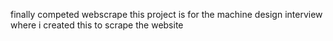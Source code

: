 finally competed webscrape this project is for the machine design interview where i created this to scrape the website
